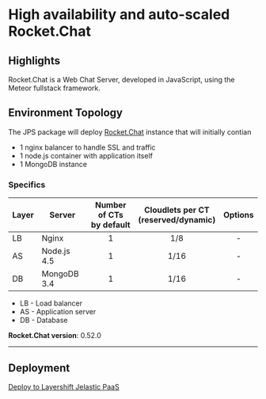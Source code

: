 # High availability and auto-scaled Rocket.Chat

## Highlights

Rocket.Chat is a Web Chat Server, developed in JavaScript, using the Meteor fullstack framework.

## Environment Topology

The JPS package will deploy [Rocket.Chat](https://github.com/RocketChat/Rocket.Chat) instance that will initially contian 

* 1 nginx balancer to handle SSL and traffic
* 1 node.js container with application itself
* 1 MongoDB instance

### Specifics

 Layer | Server          | Number of CTs <br/> by default | Cloudlets per CT <br/> (reserved/dynamic) | Options
-------|-----------------| :-----------------------------:|:-----------------------------------------:|:-----:
LB     |      Nginx      |           1                    |           1/8                             |   -
AS     |   Node.js 4.5   |           1                    |           1/16                            |   -
DB     |   MongoDB 3.4   |           1                    |           1/16                            |   -

* LB - Load balancer
* AS - Application server
* DB - Database

**Rocket.Chat version**: 0.52.0

---

## Deployment

[Deploy to Layershift Jelastic PaaS](http://jps.layershift.com/rocketchat/deploy.html)

